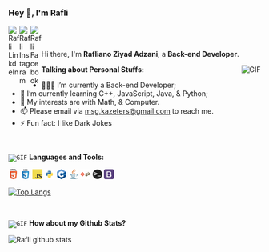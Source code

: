 ### Hey 👋, I'm Rafli

<a href="https://www.linkedin.com/in/rafliano-ziyad-adzani-4678181ab/">
  <img align="left" alt="Rafli LinkdeIn" width="22px" src="https://cdn.jsdelivr.net/npm/simple-icons@v3/icons/linkedin.svg" />
</a>
<a href="https://www.instagram.com/programmer.malas/">
  <img align="left" alt="Rafli Instagram" width="22px" src="https://cdn.jsdelivr.net/npm/simple-icons@v3/icons/instagram.svg" />
</a>
<a href="https://www.facebook.com/the.programmer.malas/">
  <img align="left" alt="Rafli Facebook" width="22px" src="https://cdn.jsdelivr.net/npm/simple-icons@v3/icons/facebook.svg" />
</a>

<br />
<br />

Hi there, I'm **Rafliano Ziyad Adzani**, a **Back-end Developer**.

  <img align="right" alt="GIF" height="350" src="https://user-images.githubusercontent.com/56005648/88882070-52216a80-d25b-11ea-88d4-dbc2862d642a.gif" />

**Talking about Personal Stuffs:**

- 👨🏽‍💻 I’m currently a Back-end Developer;
- 🌱 I’m currently learning C++, JavaScript, Java, & Python; 
- 🤔 My interests are with Math, & Computer.
- 📫 Please email via msg.kazeters@gmail.com to reach me.
- ⚡ Fun fact: I like Dark Jokes

<br />

<code><img height="30" alt="GIF" src="https://raw.githubusercontent.com/rajput2107/rajput2107/master/Assets/Developer.gif"></code> **Languages and Tools:**  

<code><img height="20" src="https://raw.githubusercontent.com/github/explore/80688e429a7d4ef2fca1e82350fe8e3517d3494d/topics/html/html.png"></code>
<code><img height="20" src="https://raw.githubusercontent.com/github/explore/80688e429a7d4ef2fca1e82350fe8e3517d3494d/topics/css/css.png"></code>
<code><img height="20" src="https://raw.githubusercontent.com/github/explore/80688e429a7d4ef2fca1e82350fe8e3517d3494d/topics/javascript/javascript.png"></code>
<code><img height="20" src="https://raw.githubusercontent.com/github/explore/80688e429a7d4ef2fca1e82350fe8e3517d3494d/topics/python/python.png"></code>
<code><img height="20" src="https://raw.githubusercontent.com/github/explore/80688e429a7d4ef2fca1e82350fe8e3517d3494d/topics/cpp/cpp.png"></code>
<code><img height="20" src="https://raw.githubusercontent.com/github/explore/80688e429a7d4ef2fca1e82350fe8e3517d3494d/topics/java/java.png"></code>
<code><img height="20" src="https://raw.githubusercontent.com/github/explore/80688e429a7d4ef2fca1e82350fe8e3517d3494d/topics/git/git.png"></code>
<code><img height="20" src="https://raw.githubusercontent.com/github/explore/80688e429a7d4ef2fca1e82350fe8e3517d3494d/topics/terminal/terminal.png"></code>
<code><img height="20" src="https://raw.githubusercontent.com/github/explore/80688e429a7d4ef2fca1e82350fe8e3517d3494d/topics/bootstrap/bootstrap.png"></code>

[![Top Langs](https://github-readme-stats.vercel.app/api/top-langs/?username=kelaskazeters&layout=compact)](https://github.com/kelaskazeters/github-readme-stats)

<br />

<code><img height="30" alt="GIF" src="https://camo.githubusercontent.com/31f3f66bc1c56636612c1f5fed11d6ff238aeab7/68747470733a2f2f6d656469612e67697068792e636f6d2f6d656469612f56674344417a634b767352364f4d307557672f67697068792e676966"></code> **How about my Github Stats?**  

![Rafli github stats](https://github-readme-stats.vercel.app/api?username=kelaskazeters&show_icons=true&hide_border=true&theme=tokyonight)
